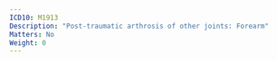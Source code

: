 ```yaml
---
ICD10: M1913
Description: "Post-traumatic arthrosis of other joints: Forearm"
Matters: No
Weight: 0
---
```

